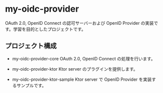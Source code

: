 # my-oidc-provider

OAuth 2.0, OpenID Connect の認可サーバーおよび OpenID Provider の実装です。学習を目的としたプロジェクトです。

## プロジェクト構成

- my-oidc-provider-core
  OAuth 2.0, OpenID Connect の処理を行います。

- my-oidc-provider-ktor
  Ktor server のプラグインを提供します。

- my-oidc-provider-ktor-sample
  Ktor server で OpenID Provider を実装するサンプルです。
